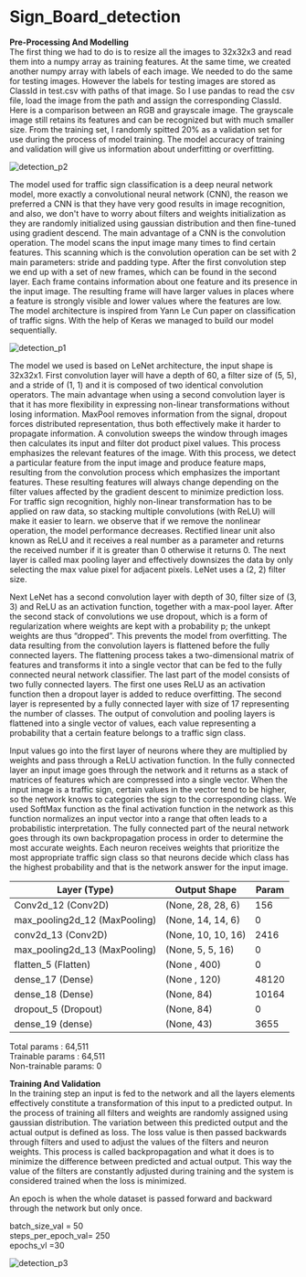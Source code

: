 # Sign_Board_detection
**Pre-Processing And Modelling** <br />
The first thing we had to do is to resize all the images to 32x32x3 and read them into a numpy array as training features. At the same time, we created another numpy array with labels of each image. We needed to do the same for testing images. However the labels for testing images are stored as ClassId in test.csv with paths of that image. So I use pandas to read the csv file, load the image from the path and assign the corresponding ClassId. Here is a comparison between an RGB and grayscale image. The grayscale image still retains its features and can be recognized but with much smaller size.  From the training set, I randomly spitted 20% as a validation set for use during the process of model training. The model accuracy of training and validation will give us information about underfitting or overfitting. 

![detection_p2](https://user-images.githubusercontent.com/41796498/140182357-0054868c-71f5-4d86-9ecf-8aee2544a1ad.png)


The model used for traffic sign classification is a deep neural network model, more exactly a convolutional neural network (CNN), the reason we preferred a CNN is that they have very good results in image recognition, and also, we don't have to worry about filters and weights initialization as they are randomly initialized using gaussian distribution and then fine-tuned using gradient descend. The main advantage of a CNN is the convolution operation. The model scans the input image many times to find certain features. This scanning which is the convolution operation can be set with 2 main parameters: stride and padding type. After the first convolution step we end up with a set of new frames, which can be found in the second layer. Each frame contains information about one feature and its presence in the input image. The resulting frame will have larger values in places where a feature is strongly visible and lower values where the features are low. The model architecture is inspired from Yann Le Cun paper on classification of traffic signs. With the help of Keras we managed to build our model sequentially.

![detection_p1](https://user-images.githubusercontent.com/41796498/140182565-f3457d04-0e3f-4356-bb2e-17d3ca6f9916.png)


The model we used is based on LeNet architecture, the input shape is 32x32x1. First convolution layer will have a depth of 60, a filter size of (5, 5), and a stride of (1, 1) and it is composed of two identical convolution operators. The main advantage when using a second convolution layer is that it has more flexibility in expressing non-linear transformations without losing information. MaxPool removes information from the signal, dropout forces distributed representation, thus both effectively make it harder to propagate information. A convolution sweeps the window through images then calculates its input and filter dot product pixel values. This process emphasizes the relevant features of the image. With this process, we detect a particular feature from the input image and produce feature maps, resulting from the convolution process which emphasizes the important features. These resulting features will always change depending on the filter values affected by the gradient descent to minimize prediction loss. For traffic sign recognition, highly non-linear transformation has to be applied on raw data, so stacking multiple convolutions (with ReLU) will make it easier to learn. we observe that if we remove the nonlinear operation, the model performance decreases. Rectified linear unit also known as ReLU and it receives a real number as a parameter and returns the received number if it is greater than 0 otherwise it returns 0. The next layer is called max pooling layer and effectively downsizes the data by only selecting the max value pixel for adjacent pixels. LeNet uses a (2, 2) filter size.

Next LeNet has a second convolution layer with depth of 30, filter size of (3, 3) and ReLU as an activation function, together with a max-pool layer. After the second stack of convolutions we use dropout, which is a form of regularization where weights are kept with a probability p; the unkept weights are thus “dropped”. This prevents the model from overfitting. The data resulting from the convolution layers is flattened before the fully connected layers. The flattening process takes a two-dimensional matrix of features and transforms it into a single vector that can be fed to the fully connected neural network classifier. The last part of the model consists of two fully connected layers. The first one uses ReLU as an activation function then a dropout layer is added to reduce overfitting. The second layer is represented by a fully connected layer with size of 17 representing the number of classes. The output of convolution and pooling layers is flattened into a single vector of values, each value representing a probability that a certain feature belongs to a traffic sign class. 

Input values go into the first layer of neurons where they are multiplied by weights and pass through a ReLU activation function. In the fully connected layer an input image goes through the network and it returns as a stack of matrices of features which are compressed into a single vector. When the input image is a traffic sign, certain values in the vector tend to be higher, so the network knows to categories the sign to the corresponding class. We used SoftMax function as the final activation function in the network as this function normalizes an input vector into a range that often leads to a probabilistic interpretation. The fully connected part of the neural network goes through its own backpropagation process in order to determine the most accurate weights. Each neuron receives weights that prioritize the most appropriate traffic sign class so that neurons decide which class has the highest probability and that is the network answer for the input image. 

| Layer (Type)                   |   Output Shape            |     Param   |
|--------------------------------|---------------------------|-------------|
| Conv2d_12 (Conv2D)             |   (None, 28, 28, 6)       |     156     |
| max_pooling2d_12 (MaxPooling)  |   (None, 14, 14, 6)       |     0       |
| conv2d_13 (Conv2D)             |   (None, 10, 10, 16)      |     2416    |
| max_pooling2d_13 (MaxPooling)  |   (None, 5, 5, 16)        |     0       |
| flatten_5 (Flatten)            |   (None , 400)            |     0       |
| dense_17 (Dense)               |   (None , 120)            |    48120    |
| dense_18 (Dense)               |   (None, 84)              |    10164    |
| dropout_5 (Dropout)            |   (None, 84)              |     0       |
| dense_19 (dense)               |   (None, 43)              |     3655    |

Total params : 64,511 <br />
Trainable params : 64,511 <br />
Non-trainable params: 0 <br />

**Training And Validation** <br />
In the training step an input is fed to the network and all the layers elements effectively constitute a transformation of this input to a predicted output. In the process of training all filters and weights are randomly assigned using gaussian distribution. The variation between this predicted output and the actual output is defined as loss. The loss value is then passed backwards through filters and used to adjust the values of the filters and neuron weights. This process is called backpropagation and what it does is to minimize the difference between predicted and actual output. This way the value of the filters are constantly adjusted during training and the system is considered trained when the loss is minimized. 
 
An epoch is when the whole dataset is passed forward and backward through the network but only once. 

batch_size_val = 50  <br />
steps_per_epoch_val= 250 <br />
epochs_vl =30 <br />

![detection_p3](https://user-images.githubusercontent.com/41796498/140182757-860d46aa-e2c3-4c09-8841-7dc5f47676eb.png)
